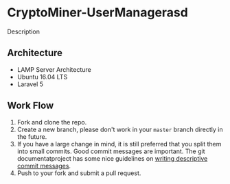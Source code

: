 # CryptoMiner-UserManagerasd
Description
## Architecture
* LAMP Server Architecture
* Ubuntu 16.04 LTS
* Laravel 5

## Work Flow
1. Fork and clone the repo.
2. Create a new branch, please don't work in your `master` branch directly in the future.
3. If you have a large change in mind, it is still preferred that you split them into small commits.  Good commit messages are important.  The git documentatproject has some nice guidelines on [writing descriptive commit messages](http://git-scm.com/book/ch5-2.html#Commit-Guidelines).
4. Push to your fork and submit a pull request.
